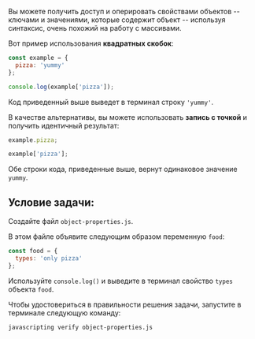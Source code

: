 Вы можете получить доступ и оперировать свойствами объектов -- ключами и значениями, которые содержит объект -- используя синтаксис, очень похожий на работу с массивами.

Вот пример использования **квадратных скобок**:

```js
const example = {
  pizza: 'yummy'
};

console.log(example['pizza']);
```

Код приведенный выше выведет в терминал строку `'yummy'`.

В качестве альтернативы, вы можете использовать **запись с точкой** и получить идентичный результат:

```js
example.pizza;

example['pizza'];
```

Обе строки кода, приведенные выше, вернут одинаковое значение `yummy`.

## Условие задачи:

Создайте файл `object-properties.js`.

В этом файле объявите следующим образом переменную `food`:

```js
const food = {
  types: 'only pizza'
};
```

Используйте `console.log()` и выведите в терминал свойство `types` объекта `food`.

Чтобы удостовериться в правильности решения задачи, запустите в терминале следующую команду:

```bash
javascripting verify object-properties.js
```
